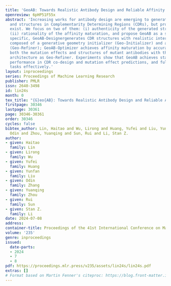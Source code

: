 ```yaml
---
title: 'GeoAB: Towards Realistic Antibody Design and Reliable Affinity Maturation'
openreview: 6pHP51F55x
abstract: 'Increasing works for antibody design are emerging to generate sequences
  and structures in Complementarity Determining Regions (CDRs), but problems still
  exist. We focus on two of them: (i) authenticity of the generated structure and
  (ii) rationality of the affinity maturation, and propose GeoAB as a solution. In
  specific, GeoAB-Designergenerates CDR structures with realistic internal geometries,
  composed of a generative geometry initializer (Geo-Initializer) and a position refiner
  (Geo-Refiner); GeoAB-Optimizer achieves affinity maturation by accurately predicting
  both the mutation effects and structures of mutant antibodies with the same network
  architecture as Geo-Refiner. Experiments show that GeoAB achieves state-of-the-art
  performance in CDR co-design and mutation effect predictions, and fulfills the discussed
  tasks effectively.'
layout: inproceedings
series: Proceedings of Machine Learning Research
publisher: PMLR
issn: 2640-3498
id: lin24s
month: 0
tex_title: "{G}eo{AB}: Towards Realistic Antibody Design and Reliable Affinity Maturation"
firstpage: 30346
lastpage: 30361
page: 30346-30361
order: 30346
cycles: false
bibtex_author: Lin, Haitao and Wu, Lirong and Huang, Yufei and Liu, Yunfan and Zhang,
  Odin and Zhou, Yuanqing and Sun, Rui and Li, Stan Z.
author:
- given: Haitao
  family: Lin
- given: Lirong
  family: Wu
- given: Yufei
  family: Huang
- given: Yunfan
  family: Liu
- given: Odin
  family: Zhang
- given: Yuanqing
  family: Zhou
- given: Rui
  family: Sun
- given: Stan Z.
  family: Li
date: 2024-07-08
address:
container-title: Proceedings of the 41st International Conference on Machine Learning
volume: '235'
genre: inproceedings
issued:
  date-parts:
  - 2024
  - 7
  - 8
pdf: https://proceedings.mlr.press/v235/assets/lin24s/lin24s.pdf
extras: []
# Format based on Martin Fenner's citeproc: https://blog.front-matter.io/posts/citeproc-yaml-for-bibliographies/
---
```

